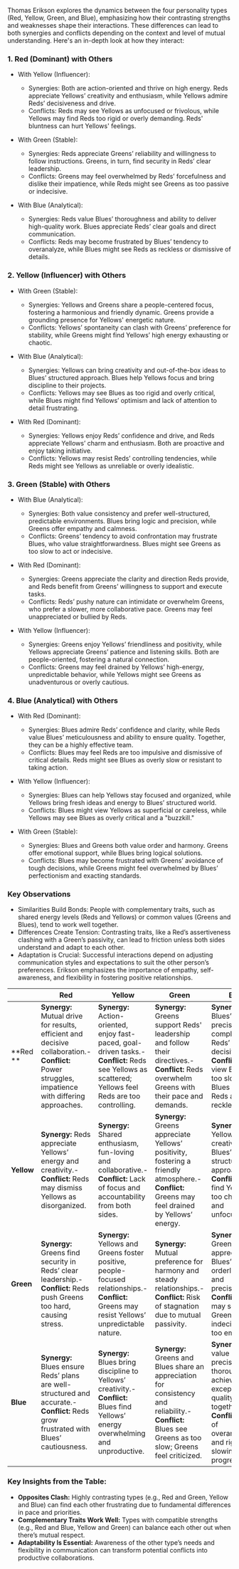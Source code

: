 Thomas Erikson explores the dynamics between the four personality types (Red, Yellow, Green, and Blue), emphasizing how their contrasting strengths and weaknesses shape their interactions. These differences can lead to both synergies and conflicts depending on the context and level of mutual understanding. Here's an in-depth look at how they interact:

### 1. Red (Dominant) with Others

- With Yellow (Influencer):
    
    - Synergies: Both are action-oriented and thrive on high energy. Reds appreciate Yellows’ creativity and enthusiasm, while Yellows admire Reds’ decisiveness and drive.
    - Conflicts: Reds may see Yellows as unfocused or frivolous, while Yellows may find Reds too rigid or overly demanding. Reds' bluntness can hurt Yellows' feelings.
- With Green (Stable):
    
    - Synergies: Reds appreciate Greens’ reliability and willingness to follow instructions. Greens, in turn, find security in Reds’ clear leadership.
    - Conflicts: Greens may feel overwhelmed by Reds’ forcefulness and dislike their impatience, while Reds might see Greens as too passive or indecisive.
- With Blue (Analytical):
    
    - Synergies: Reds value Blues’ thoroughness and ability to deliver high-quality work. Blues appreciate Reds’ clear goals and direct communication.
    - Conflicts: Reds may become frustrated by Blues’ tendency to overanalyze, while Blues might see Reds as reckless or dismissive of details.

### 2. Yellow (Influencer) with Others

- With Green (Stable):
    
    - Synergies: Yellows and Greens share a people-centered focus, fostering a harmonious and friendly dynamic. Greens provide a grounding presence for Yellows' energetic nature.
    - Conflicts: Yellows’ spontaneity can clash with Greens’ preference for stability, while Greens might find Yellows’ high energy exhausting or chaotic.
- With Blue (Analytical):
    
    - Synergies: Yellows can bring creativity and out-of-the-box ideas to Blues’ structured approach. Blues help Yellows focus and bring discipline to their projects.
    - Conflicts: Yellows may see Blues as too rigid and overly critical, while Blues might find Yellows’ optimism and lack of attention to detail frustrating.
- With Red (Dominant):
    
    - Synergies: Yellows enjoy Reds’ confidence and drive, and Reds appreciate Yellows’ charm and enthusiasm. Both are proactive and enjoy taking initiative.
    - Conflicts: Yellows may resist Reds’ controlling tendencies, while Reds might see Yellows as unreliable or overly idealistic.

### 3. Green (Stable) with Others

- With Blue (Analytical):
    
    - Synergies: Both value consistency and prefer well-structured, predictable environments. Blues bring logic and precision, while Greens offer empathy and calmness.
    - Conflicts: Greens’ tendency to avoid confrontation may frustrate Blues, who value straightforwardness. Blues might see Greens as too slow to act or indecisive.
- With Red (Dominant):
    
    - Synergies: Greens appreciate the clarity and direction Reds provide, and Reds benefit from Greens’ willingness to support and execute tasks.
    - Conflicts: Reds’ pushy nature can intimidate or overwhelm Greens, who prefer a slower, more collaborative pace. Greens may feel unappreciated or bullied by Reds.
- With Yellow (Influencer):
    
    - Synergies: Greens enjoy Yellows’ friendliness and positivity, while Yellows appreciate Greens’ patience and listening skills. Both are people-oriented, fostering a natural connection.
    - Conflicts: Greens may feel drained by Yellows’ high-energy, unpredictable behavior, while Yellows might see Greens as unadventurous or overly cautious.

### 4. Blue (Analytical) with Others

- With Red (Dominant):
    
    - Synergies: Blues admire Reds’ confidence and clarity, while Reds value Blues’ meticulousness and ability to ensure quality. Together, they can be a highly effective team.
    - Conflicts: Blues may feel Reds are too impulsive and dismissive of critical details. Reds might see Blues as overly slow or resistant to taking action.
- With Yellow (Influencer):
    
    - Synergies: Blues can help Yellows stay focused and organized, while Yellows bring fresh ideas and energy to Blues’ structured world.
    - Conflicts: Blues might view Yellows as superficial or careless, while Yellows may see Blues as overly critical and a "buzzkill."
- With Green (Stable):
    
    - Synergies: Blues and Greens both value order and harmony. Greens offer emotional support, while Blues bring logical solutions.
    - Conflicts: Blues may become frustrated with Greens’ avoidance of tough decisions, while Greens might feel overwhelmed by Blues’ perfectionism and exacting standards.

### Key Observations

- Similarities Build Bonds: People with complementary traits, such as shared energy levels (Reds and Yellows) or common values (Greens and Blues), tend to work well together.
- Differences Create Tension: Contrasting traits, like a Red’s assertiveness clashing with a Green’s passivity, can lead to friction unless both sides understand and adapt to each other.
- Adaptation is Crucial: Successful interactions depend on adjusting communication styles and expectations to suit the other person’s preferences. Erikson emphasizes the importance of empathy, self-awareness, and flexibility in fostering positive relationships.

|            | **Red**                                                                                                                                            | **Yellow**                                                                                                                                              | **Green**                                                                                                                                                 | **Blue**                                                                                                                                                             |
| ---------- | -------------------------------------------------------------------------------------------------------------------------------------------------- | ------------------------------------------------------------------------------------------------------------------------------------------------------- | --------------------------------------------------------------------------------------------------------------------------------------------------------- | -------------------------------------------------------------------------------------------------------------------------------------------------------------------- |
| **Red **   | **Synergy:** Mutual drive for results, efficient and decisive collaboration.- **Conflict:** Power struggles, impatience with differing approaches. | **Synergy:** Action-oriented, enjoy fast-paced, goal-driven tasks.- **Conflict:** Reds see Yellows as scattered; Yellows feel Reds are too controlling. | **Synergy:** Greens support Reds' leadership and follow their directives.- **Conflict:** Reds overwhelm Greens with their pace and demands.               | **Synergy:** Blues’ precision complements Reds’ decisiveness.- **Conflict:** Reds view Blues as too slow; Blues see Reds as reckless.                                |
| **Yellow** | **Synergy:** Reds appreciate Yellows’ energy and creativity.- **Conflict:** Reds may dismiss Yellows as disorganized.                              | **Synergy:** Shared enthusiasm, fun-loving and collaborative.- **Conflict:** Lack of focus and accountability from both sides.                          | **Synergy:** Greens appreciate Yellows’ positivity, fostering a friendly atmosphere.- **Conflict:** Greens may feel drained by Yellows’ energy.           | **Synergy:** Yellows bring creativity to Blues’ structured approach.- **Conflict:** Blues find Yellows too chaotic and unfocused.                                    |
| **Green**  | **Synergy:** Greens find security in Reds’ clear leadership.- **Conflict:** Reds push Greens too hard, causing stress.                             | **Synergy:** Yellows and Greens foster positive, people-focused relationships.- **Conflict:** Greens may resist Yellows’ unpredictable nature.          | **Synergy:** Mutual preference for harmony and steady relationships.- **Conflict:** Risk of stagnation due to mutual passivity.                           | **Synergy:** Greens appreciate Blues’ orderliness and precision.- **Conflict:** Blues may see Greens as indecisive or too emotional.                                 |
| **Blue**   | **Synergy:** Blues ensure Reds’ plans are well-structured and accurate.- **Conflict:** Reds grow frustrated with Blues’ cautiousness.              | **Synergy:** Blues bring discipline to Yellows’ creativity.- **Conflict:** Blues find Yellows’ energy overwhelming and unproductive.                    | **Synergy:** Greens and Blues share an appreciation for consistency and reliability.- **Conflict:** Blues see Greens as too slow; Greens feel criticized. | **Synergy:** Both value precision and thoroughness, achieving exceptional quality together.- **Conflict:** Risk of overanalysis and rigidity, slowing down progress. |

### Key Insights from the Table:

- **Opposites Clash:** Highly contrasting types (e.g., Red and Green, Yellow and Blue) can find each other frustrating due to fundamental differences in pace and priorities.
- **Complementary Traits Work Well:** Types with compatible strengths (e.g., Red and Blue, Yellow and Green) can balance each other out when there’s mutual respect.
- **Adaptability Is Essential:** Awareness of the other type’s needs and flexibility in communication can transform potential conflicts into productive collaborations.